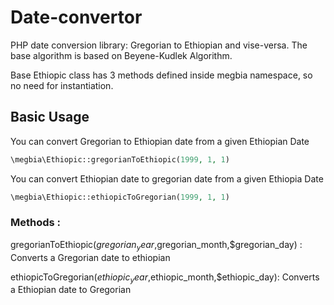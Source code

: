 # Date-convertor
PHP date conversion library: Gregorian to Ethiopian and vise-versa.
The base algorithm is based on Beyene-Kudlek Algorithm.

Base Ethiopic class has 3 methods defined inside megbia namespace, so no need for instantiation.

## Basic Usage

You can convert Gregorian to Ethiopian date from a given Ethiopian Date

```php
\megbia\Ethiopic::gregorianToEthiopic(1999, 1, 1)
```

You can convert Ethiopian date to gregorian date from a given Ethiopia Date

```php
\megbia\Ethiopic::ethiopicToGregorian(1999, 1, 1)
```

### Methods :

gregorianToEthiopic($gregorian_year,$gregorian_month,$gregorian_day) : Converts a Gregorian date to ethiopian

ethiopicToGregorian($ethiopic_year,$ethiopic_month,$ethiopic_day): Converts a Ethiopian date to Gregorian

